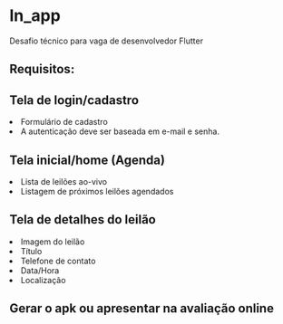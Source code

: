 # ln_app

Desafio técnico para vaga de desenvolvedor Flutter

## Requisitos:

<h2>Tela de login/cadastro</h2>
    <li>Formulário de cadastro</li>
    <li>A autenticação deve ser baseada em e-mail e senha.</li>
<h2>Tela inicial/home (Agenda)</h2>
    <li>Lista de leilões ao-vivo</li>
    <li>Listagem de próximos leilões agendados</li>
<h2>Tela de detalhes do leilão</h2>
    <li>Imagem do leilão</li>
    <li>Título</li>
    <li>Telefone de contato</li>
    <li>Data/Hora</li>
    <li>Localização</li>
<h2>Gerar o apk ou apresentar na avaliação online</h2>
